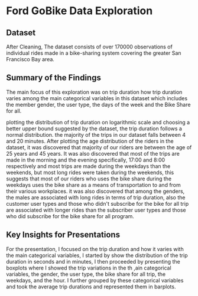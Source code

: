 # Ford GoBike Data Exploration

## Dataset

After Cleaning, The dataset consists of over 170000 observations of individual rides made in a bike-sharing system covering the greater San Francisco Bay area. 

## Summary of the Findings
The main focus of this exploration was on trip duration how trip duration varies among the main categorical variables in this dataset which includes the member gender, the user type, the days of the week and the Bike Share for all.

plotting the distribution of trip duration on logarithmic scale and choosing a better upper bound suggested by the dataset, the trip duration follows a normal distribution. the majority of the trips in our dataset falls between 4 and 20 minutes.
After plotting the age distribution of the riders in the dataset, it was discovered that majority of our riders are between the age of 25 years and 45 years.
It was also discovered that most of the trips are made in the morning and the evening specifically, 17:00 and 8:00 respectively and most trips are made during the weekdays than the weekends, but most long rides were taken during the weekends, this suggests that most of our riders who uses the bike share during the weekdays uses the bike share as a means of transportation to and from their various workplaces.
it was also discovered that among the genders, the males are associated with long rides in terms of trip duration, also the customer user types and those who didn't subscribe for the bike for all trip are associated with longer rides than the subscriber user types and those who did subscribe for the bike share for all program.

## Key Insights for Presentations
For the presentation, I focused on the trip duration and how it varies with the main categorical variables, I started by show the distribution of the trip duration in seconds and in minutes, I then proceeded by presenting the boxplots where I showed the trip variations in the th ,ain categorical variables, the gender, the user type, the bike share for all trip, the weekdays, and the hour.
I further grouped by these categorical variables and took the average trip durations and represented them in barplots.


```python

```

